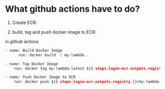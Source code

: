 # What github actions have to do?

1. Create ECR:

2. build, tag and push docker image to ECR:

in github actions
```Bash
- name: Build Docker Image
      run: docker build -t my-lambda .

- name: Tag Docker Image
    run: docker tag my-lambda:latest ${{ steps.login-ecr.outputs.registry }}/my-lambda:latest

- name: Push Docker Image to ECR
    run: docker push ${{ steps.login-ecr.outputs.registry }}/my-lambda:latest

```